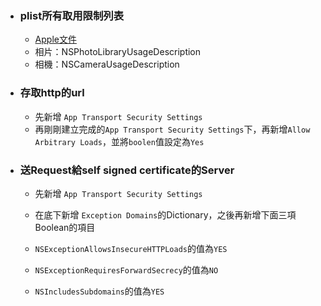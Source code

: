 * ### plist所有取用限制列表

  * [Apple文件](https://developer.apple.com/library/content/documentation/General/Reference/InfoPlistKeyReference/Articles/CocoaKeys.html)
  * 相片：NSPhotoLibraryUsageDescription
  * 相機：NSCameraUsageDescription
* ### 存取http的url

  * 先新增 `App Transport Security Settings`
  * 再剛剛建立完成的`App Transport Security Settings`下，再新增`Allow Arbitrary Loads`，並將`boolen`值設定為`Yes`
* ### 送Request給self signed certificate的Server

  * 先新增 `App Transport Security Settings` 

  * 在底下新增 `Exception Domains`的Dictionary，之後再新增下面三項Boolean的項目

  * `NSExceptionAllowsInsecureHTTPLoads`的值為`YES`

  * `NSExceptionRequiresForwardSecrecy`的值為`NO`

  * `NSIncludesSubdomains`的值為`YES`



